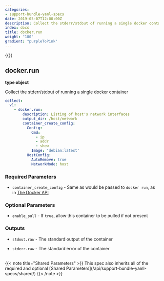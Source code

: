 ```yaml
---
categories:
- support-bundle-yaml-specs
date: 2019-05-07T12:00:00Z
description: Collect the stderr/stdout of running a single docker container
index: docs
title: docker.run
weight: "100"
gradient: "purpleToPink"
---
```


{{<legacynotice>}}

## docker.run

**type object**

Collect the stderr/stdout of running a single docker container


```yaml
collect:
  v1:
    - docker.run:
        description: Listing of host's network interfaces
        output_dir: /host/network
        container_create_config:
          Config:
            Cmd:
              - ip
              - addr
              - show
            Image: 'debian:latest'
          HostConfig:
            AutoRemove: true
            NetworkMode: host
```


### Required Parameters


- `container_create_config` - Same as would be passed to `docker run`, as in [The Docker API](https://github.com/moby/moby/blob/master/api/types/configs.go#L13)



### Optional Parameters


- `enable_pull` - If `true`, allow this container to be pulled if not present



### Outputs

    
- `stdout.raw` - The standard output of the container

- `stderr.raw` - The standard error of the container


<br>
{{< note title="Shared Parameters" >}}
This spec also inherits all of the required and optional [Shared Parameters](/api/support-bundle-yaml-specs/shared/)
{{< /note >}}

  